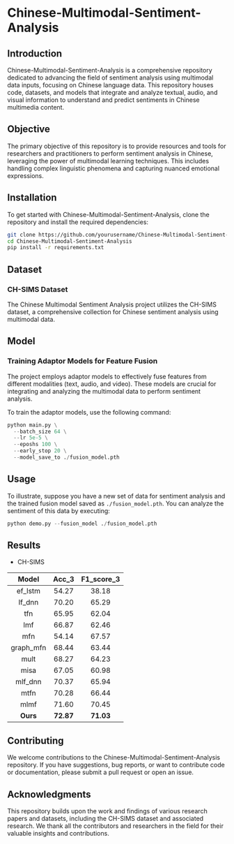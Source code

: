 # Chinese-Multimodal-Sentiment-Analysis

## Introduction

Chinese-Multimodal-Sentiment-Analysis is a comprehensive repository dedicated to advancing the field of sentiment analysis using multimodal data inputs, focusing on Chinese language data. This repository houses code, datasets, and models that integrate and analyze textual, audio, and visual information to understand and predict sentiments in Chinese multimedia content.

## Objective

The primary objective of this repository is to provide resources and tools for researchers and practitioners to perform sentiment analysis in Chinese, leveraging the power of multimodal learning techniques. This includes handling complex linguistic phenomena and capturing nuanced emotional expressions.

## Installation

To get started with Chinese-Multimodal-Sentiment-Analysis, clone the repository and install the required dependencies:

```bash
git clone https://github.com/yourusername/Chinese-Multimodal-Sentiment-Analysis.git
cd Chinese-Multimodal-Sentiment-Analysis
pip install -r requirements.txt
```

## Dataset

### CH-SIMS Dataset

The Chinese Multimodal Sentiment Analysis project utilizes the CH-SIMS dataset, a comprehensive collection for Chinese sentiment analysis using multimodal data.


## Model

### Training Adaptor Models for Feature Fusion

The project employs adaptor models to effectively fuse features from different modalities (text, audio, and video). These models are crucial for integrating and analyzing the multimodal data to perform sentiment analysis.

To train the adaptor models, use the following command:
```python
python main.py \
  --batch_size 64 \
  --lr 5e-5 \
  --eposhs 100 \
  --early_stop 20 \
  --model_save_to ./fusion_model.pth 
```

## Usage

To illustrate, suppose you have a new set of data for sentiment analysis and the trained fusion model saved as `./fusion_model.pth`. You can analyze the sentiment of this data by executing:
```python
python demo.py --fusion_model ./fusion_model.pth 
```

## Results

- CH-SIMS

| Model  |Acc_3 |F1_score_3 |
| :---: | :---: | :---: |
| ef_lstm  |54.27 |38.18 |
| lf_dnn |70.20 |65.29 |
| tfn |65.95 |62.04 |
| lmf |66.87 |62.46 |
| mfn |54.14 |67.57 |
| graph_mfn  |68.44 |63.44 |
| mult |68.27 |64.23 |
| misa |67.05 |60.98 |
| mlf_dnn |70.37 |65.94 |
| mtfn  |70.28 |66.44 |
| mlmf  |71.60 |70.45 |
|**Ours** |**72.87** |**71.03** |
## Contributing

We welcome contributions to the Chinese-Multimodal-Sentiment-Analysis repository. If you have suggestions, bug reports, or want to contribute code or documentation, please submit a pull request or open an issue.

## Acknowledgments

This repository builds upon the work and findings of various research papers and datasets, including the CH-SIMS dataset and associated research. We thank all the contributors and researchers in the field for their valuable insights and contributions.

